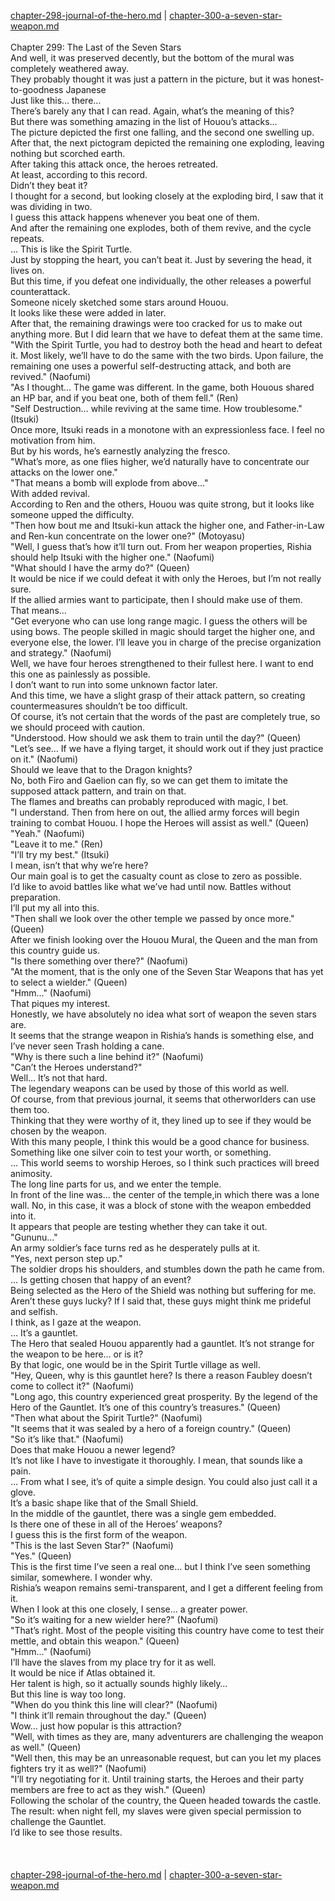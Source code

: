 [chapter-298-journal-of-the-hero.md](./chapter-298-journal-of-the-hero.md) | [chapter-300-a-seven-star-weapon.md](./chapter-300-a-seven-star-weapon.md) <br/>
<br/>
Chapter 299: The Last of the Seven Stars<br/>
And well, it was preserved decently, but the bottom of the mural was completely weathered away.<br/>
They probably thought it was just a pattern in the picture, but it was honest-to-goodness Japanese<br/>
Just like this… there…<br/>
There’s barely any that I can read. Again, what’s the meaning of this?<br/>
But there was something amazing in the list of Houou’s attacks…<br/>
The picture depicted the first one falling, and the second one swelling up.<br/>
After that, the next pictogram depicted the remaining one exploding, leaving nothing but scorched earth.<br/>
After taking this attack once, the heroes retreated.<br/>
At least, according to this record.<br/>
Didn’t they beat it?<br/>
I thought for a second, but looking closely at the exploding bird, I saw that it was dividing in two.<br/>
I guess this attack happens whenever you beat one of them.<br/>
And after the remaining one explodes, both of them revive, and the cycle repeats.<br/>
… This is like the Spirit Turtle.<br/>
Just by stopping the heart, you can’t beat it. Just by severing the head, it lives on.<br/>
But this time, if you defeat one individually, the other releases a powerful counterattack.<br/>
Someone nicely sketched some stars around Houou.<br/>
It looks like these were added in later.<br/>
After that, the remaining drawings were too cracked for us to make out anything more. But I did learn that we have to defeat them at the same time.<br/>
"With the Spirit Turtle, you had to destroy both the head and heart to defeat it. Most likely, we’ll have to do the same with the two birds. Upon failure, the remaining one uses a powerful self-destructing attack, and both are revived." (Naofumi)<br/>
"As I thought… The game was different. In the game, both Houous shared an HP bar, and if you beat one, both of them fell." (Ren)<br/>
"Self Destruction… while reviving at the same time. How troublesome." (Itsuki)<br/>
Once more, Itsuki reads in a monotone with an expressionless face. I feel no motivation from him.<br/>
But by his words, he’s earnestly analyzing the fresco.<br/>
"What’s more, as one flies higher, we’d naturally have to concentrate our attacks on the lower one."<br/>
"That means a bomb will explode from above…"<br/>
With added revival.<br/>
According to Ren and the others, Houou was quite strong, but it looks like someone upped the difficulty.<br/>
"Then how bout me and Itsuki-kun attack the higher one, and Father-in-Law and Ren-kun concentrate on the lower one?" (Motoyasu)<br/>
"Well, I guess that’s how it’ll turn out. From her weapon properties, Rishia should help Itsuki with the higher one." (Naofumi)<br/>
"What should I have the army do?" (Queen)<br/>
It would be nice if we could defeat it with only the Heroes, but I’m not really sure.<br/>
If the allied armies want to participate, then I should make use of them.<br/>
That means…<br/>
"Get everyone who can use long range magic. I guess the others will be using bows. The people skilled in magic should target the higher one, and everyone else, the lower. I’ll leave you in charge of the precise organization and strategy." (Naofumi)<br/>
Well, we have four heroes strengthened to their fullest here. I want to end this one as painlessly as possible.<br/>
I don’t want to run into some unknown factor later.<br/>
And this time, we have a slight grasp of their attack pattern, so creating countermeasures shouldn’t be too difficult.<br/>
Of course, it’s not certain that the words of the past are completely true, so we should proceed with caution.<br/>
"Understood. How should we ask them to train until the day?" (Queen)<br/>
"Let’s see… If we have a flying target, it should work out if they just practice on it." (Naofumi)<br/>
Should we leave that to the Dragon knights?<br/>
No, both Firo and Gaelion can fly, so we can get them to imitate the supposed attack pattern, and train on that.<br/>
The flames and breaths can probably reproduced with magic, I bet.<br/>
"I understand. Then from here on out, the allied army forces will begin training to combat Houou. I hope the Heroes will assist as well." (Queen)<br/>
"Yeah." (Naofumi)<br/>
"Leave it to me." (Ren)<br/>
"I’ll try my best." (Itsuki)<br/>
I mean, isn’t that why we’re here?<br/>
Our main goal is to get the casualty count as close to zero as possible.<br/>
I’d like to avoid battles like what we’ve had until now. Battles without preparation.<br/>
I’ll put my all into this.<br/>
"Then shall we look over the other temple we passed by once more." (Queen)<br/>
After we finish looking over the Houou Mural, the Queen and the man from this country guide us.<br/>
"Is there something over there?" (Naofumi)<br/>
"At the moment, that is the only one of the Seven Star Weapons that has yet to select a wielder." (Queen)<br/>
"Hmm…" (Naofumi)<br/>
That piques my interest.<br/>
Honestly, we have absolutely no idea what sort of weapon the seven stars are.<br/>
It seems that the strange weapon in Rishia’s hands is something else, and I’ve never seen Trash holding a cane.<br/>
"Why is there such a line behind it?" (Naofumi)<br/>
"Can’t the Heroes understand?"<br/>
Well… It’s not that hard.<br/>
The legendary weapons can be used by those of this world as well.<br/>
Of course, from that previous journal, it seems that otherworlders can use them too.<br/>
Thinking that they were worthy of it, they lined up to see if they would be chosen by the weapon.<br/>
With this many people, I think this would be a good chance for business.<br/>
Something like one silver coin to test your worth, or something.<br/>
… This world seems to worship Heroes, so I think such practices will breed animosity.<br/>
The long line parts for us, and we enter the temple.<br/>
In front of the line was… the center of the temple,in which there was a lone wall. No, in this case, it was a block of stone with the weapon embedded into it.<br/>
It appears that people are testing whether they can take it out.<br/>
"Gununu…"<br/>
An army soldier’s face turns red as he desperately pulls at it.<br/>
"Yes, next person step up."<br/>
The soldier drops his shoulders, and stumbles down the path he came from.<br/>
… Is getting chosen that happy of an event?<br/>
Being selected as the Hero of the Shield was nothing but suffering for me.<br/>
Aren’t these guys lucky? If I said that, these guys might think me prideful and selfish.<br/>
I think, as I gaze at the weapon.<br/>
… It’s a gauntlet.<br/>
The Hero that sealed Houou apparently had a gauntlet. It’s not strange for the weapon to be here… or is it?<br/>
By that logic, one would be in the Spirit Turtle village as well.<br/>
"Hey, Queen, why is this gauntlet here? Is there a reason Faubley doesn’t come to collect it?" (Naofumi)<br/>
"Long ago, this country experienced great prosperity. By the legend of the Hero of the Gauntlet. It’s one of this country’s treasures." (Queen)<br/>
"Then what about the Spirit Turtle?" (Naofumi)<br/>
"It seems that it was sealed by a hero of a foreign country." (Queen)<br/>
"So it’s like that." (Naofumi)<br/>
Does that make Houou a newer legend?<br/>
It’s not like I have to investigate it thoroughly. I mean, that sounds like a pain.<br/>
… From what I see, it’s of quite a simple design. You could also just call it a glove.<br/>
It’s a basic shape like that of the Small Shield.<br/>
In the middle of the gauntlet, there was a single gem embedded.<br/>
Is there one of these in all of the Heroes’ weapons?<br/>
I guess this is the first form of the weapon.<br/>
"This is the last Seven Star?" (Naofumi)<br/>
"Yes." (Queen)<br/>
This is the first time I’ve seen a real one… but I think I’ve seen something similar, somewhere. I wonder why.<br/>
Rishia’s weapon remains semi-transparent, and I get a different feeling from it.<br/>
When I look at this one closely, I sense… a greater power.<br/>
"So it’s waiting for a new wielder here?" (Naofumi)<br/>
"That’s right. Most of the people visiting this country have come to test their mettle, and obtain this weapon." (Queen)<br/>
"Hmm…" (Naofumi)<br/>
I’ll have the slaves from my place try for it as well.<br/>
It would be nice if Atlas obtained it.<br/>
Her talent is high, so it actually sounds highly likely…<br/>
But this line is way too long.<br/>
"When do you think this line will clear?" (Naofumi)<br/>
"I think it’ll remain throughout the day." (Queen)<br/>
Wow… just how popular is this attraction?<br/>
"Well, with times as they are, many adventurers are challenging the weapon as well." (Queen)<br/>
"Well then, this may be an unreasonable request, but can you let my places fighters try it as well?" (Naofumi)<br/>
"I’ll try negotiating for it. Until training starts, the Heroes and their party members are free to act as they wish." (Queen)<br/>
Following the scholar of the country, the Queen headed towards the castle.<br/>
The result: when night fell, my slaves were given special permission to challenge the Gauntlet.<br/>
I’d like to see those results.<br/>
<br/>
<br/> <br/>
[chapter-298-journal-of-the-hero.md](./chapter-298-journal-of-the-hero.md) | [chapter-300-a-seven-star-weapon.md](./chapter-300-a-seven-star-weapon.md) <br/>
